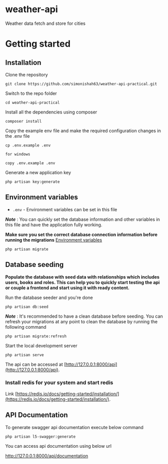 # weather-api
Weather data fetch and store for cities

# Getting started

## Installation

Clone the repository

    git clone https://github.com/simonishah63/weather-api-practical.git

Switch to the repo folder

    cd weather-api-practical

Install all the dependencies using composer

    composer install

Copy the example env file and make the required configuration changes in the .env file

    cp .env.example .env  
    
    for windows 

    copy .env.example .env

Generate a new application key

    php artisan key:generate

## Environment variables

- `.env` - Environment variables can be set in this file

***Note*** : You can quickly set the database information and other variables in this file and have the application fully working.

**Make sure you set the correct database connection information before running the migrations** [Environment variables](#environment-variables)

    php artisan migrate

## Database seeding

**Populate the database with seed data with relationships which includes users, books and roles. This can help you to quickly start testing the api or couple a frontend and start using it with ready content.**

Run the database seeder and you're done

    php artisan db:seed

***Note*** : It's recommended to have a clean database before seeding. You can refresh your migrations at any point to clean the database by running the following command

    php artisan migrate:refresh

Start the local development server

    php artisan serve

The api can be accessed at [http://127.0.0.1:8000/api](http://127.0.0.1:8000/api).

### Install redis for your system and start redis

Link [https://redis.io/docs/getting-started/installation/](https://redis.io/docs/getting-started/installation/).

## API Documentation

 To generate swagger api documentation execute below command 

    php artisan l5-swagger:generate

You can access api documentation using below url 

 http://127.0.0.1:8000/api/documentation

